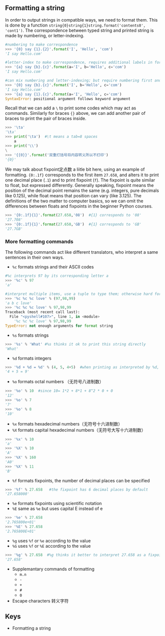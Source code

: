 ## Formatting a string
In order to output strings in compatible ways, we need to format them. This is done by a function `string{0}string{1}string.format('contents0', 'cont1')`. The correspondence between typed string and printed string is made by numbering, or letter-indexing.
```Python
#numbering to make correspondence
>>> '{0} say {1}.{2}'.format('I', 'Hello', 'com') 
'I say Hello.com'

#letter-index to make correspondence, requires additional labels in format()
>>> '{a} say {b}.{c}'.format(a='I', b='Hello', c='com')
'I say Hello.com'

#can mix numbering and letter-indexing; but require numbering first and then letters, other orders not allowed
>>> '{0} say {b}.{c}'.format('I', b='Hello', c='com')
'I say Hello.com'
>>> '{a} say {1}.{c}'.format(a='I', 'Hello', c='com')
SyntaxError: positional argument follows keyword argument
```
Recall that we can add a `\` to print some codes which may act as commands. Similarly for braces `{}` above, we can add another pair of braces to print the pair of braces inside. 
```Python
>>> '\ta'
'\ta'
>>> print('\ta')  #\t means a tab=8 spaces
	a
>>> print('\\')
\
>>> '{{0}}'.format('双重打括号将内容转义所以不打印')
'{0}'
```
We may talk about fixpoint定点数 a liitle bit here, using an example of formatting. `{0:.1f}` corresponds to the first item `27.658`, and alters it to print one decimal place (`.1`) and to print fixpoint (`f`). The fixpoint is quite similar to float, but expressed differently. Generally speaking, fixpoint means the position of the decimal point remains the same (e.g. integers, pure decimals like 0.125), while float means that position can vary (like 3.125). The definitions of the two matter to computer basics, so we can omit the differences between floats and fixpoints in the beginner Python courses.
```Python
>>> '{0:.1f}{1}'.format(27.658,'08')  #{1} corresponds to '08'
'27.708'
>>> '{0:.1f}{1}'.format(27.658,'GB')  #{1} corresponds to 'GB'
'27.7GB'
```
### More formatting commands
The following commands act like different translators, who interpret a same sentences in their own ways.
- `%c` formats strings and their ASCII codes
```Python
#%c interprets 97 by its corresponding letter a
>>> '%c' % 97  
'a'

#interpret multiple items, use a tuple to type them; otherwise hard for Python to understand
>>> '%c %c %c love' % (97,98,99)
'a b c love'
>>> '%c %c %c love' % 97,98,99
Traceback (most recent call last):
  File "<pyshell#107>", line 1, in <module>
    '%c %c %c love' % 97,98,99
TypeError: not enough arguments for format string
```
- `%s` formats strings
```Python
>>> '%s' % 'What' #%s thinks it ok to print this string directly
'What'
```
- `%d` formats integers
```Python
>>> '%d + %d = %d' % (4, 5, 4+5)  #when printing as interpreted by %d, also compute 4+5 as 9 automtically
'4 + 5 = 9'
```
- `%o` formats octal numbers （无符号八进制数）
```Python
>>> '%o' % 10  #since 10= 1*2 + 8*1 + 8^2 * 0 + 0 
'12'
>>> '%o' % 7
'7'
>>> '%o' % 8
'10'
```
- `%x` formats hexadecimal numbers（无符号十六进制数）　
- `%X` formats capital hexadecimal numbers（无符号大写十六进制数）
```Python
>>> '%x' % 10
'a'
>>> '%X' % 10
'A'
>>> '%X' % 160
'A0'
>>> '%X' % 11
'B'
```
- `%f` formats fixpoints, the number of decimal places can be specified
```Python
>>> '%f' % 27.658   #the fixpoint has 6 decimal places by default
'27.658000'
```
- `%e` formats fixpoints using scientific notation
- `%E` same as `%e` but uses capital E instead of e
```Python
>>> '%e' % 27.658
'2.765800e+01'
>>> '%E' % 27.658
'2.765800E+01'
```
- `%g` uses `%f` or `%e` according to the value
- `%G` uses `%f` or `%E` according to the value
```Python
>>> '%g' % 27.658  #%g thinks it better to interpret 27.658 as a fixpoint=27.658
'27.658'
```

- Supplemantary commands of formatting
  - `m.n`
  - `-`
  - `+`
  - `#`
  - `0`
- Escape characters 转义字符
## Keys
- Formatting a string
